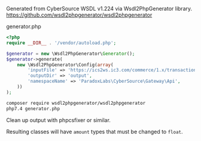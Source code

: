 Generated from CyberSource WSDL v1.224 via Wsdl2PhpGenerator library. https://github.com/wsdl2phpgenerator/wsdl2phpgenerator

generator.php
```php
<?php
require __DIR__ . '/vendor/autoload.php';

$generator = new \Wsdl2PhpGenerator\Generator();
$generator->generate(
	new \Wsdl2PhpGenerator\Config(array(
        'inputFile' => 'https://ics2ws.ic3.com/commerce/1.x/transactionProcessor/CyberSourceTransaction_1.224.wsdl',
        'outputDir' => 'output',
        'namespaceName' => 'ParadoxLabs\CyberSource\Gateway\Api',
    ))
);
``` 

```sh
composer require wsdl2phpgenerator/wsdl2phpgenerator
php7.4 generator.php
```

Clean up output with phpcsfixer or similar.

Resulting classes will have `amount` types that must be changed to `float`.
